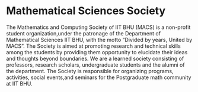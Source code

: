 # Mathematical Sciences Society

The Mathematics and Computing Society of IIT BHU (MACS) is a non-profit student organization,under the patronage of the Department of Mathematical Sciences IIT BHU, with the motto “Divided by years, United by MACS”.
The Society is aimed at promoting research and technical skills among the students by providing them opportunity to elucidate their ideas and thoughts beyond boundaries. We are a learned society consisting of professors, research scholars, undergraduate students and the alumni of the department. The Society is responsible for organizing programs, activities, social events,and seminars for the Postgraduate math community at IIT BHU.



